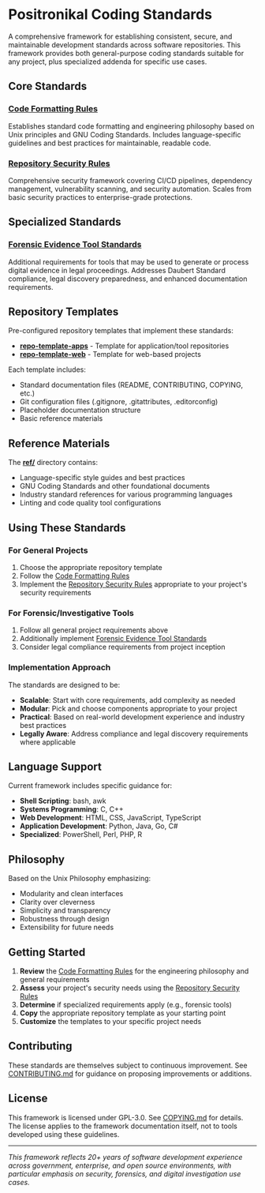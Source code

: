 # Positronikal Coding Standards

A comprehensive framework for establishing consistent, secure, and maintainable development standards across software repositories. This framework provides both general-purpose coding standards suitable for any project, plus specialized addenda for specific use cases.

## Core Standards

### [Code Formatting Rules](./Code%20Formatting%20Rules.md)
Establishes standard code formatting and engineering philosophy based on Unix principles and GNU Coding Standards. Includes language-specific guidelines and best practices for maintainable, readable code.

### [Repository Security Rules](./Repository%20Security%20Rules.md)
Comprehensive security framework covering CI/CD pipelines, dependency management, vulnerability scanning, and security automation. Scales from basic security practices to enterprise-grade protections.

## Specialized Standards

### [Forensic Evidence Tool Standards](./Forensic%20Evidence%20Tool%20Standards.md)
Additional requirements for tools that may be used to generate or process digital evidence in legal proceedings. Addresses Daubert Standard compliance, legal discovery preparedness, and enhanced documentation requirements.

## Repository Templates

Pre-configured repository templates that implement these standards:

- **[repo-template-apps](./repo-template-apps/)** - Template for application/tool repositories
- **[repo-template-web](./repo-template-web/)** - Template for web-based projects

Each template includes:
- Standard documentation files (README, CONTRIBUTING, COPYING, etc.)
- Git configuration files (.gitignore, .gitattributes, .editorconfig)
- Placeholder documentation structure
- Basic reference materials

## Reference Materials

The **[ref/](./ref/)** directory contains:
- Language-specific style guides and best practices
- GNU Coding Standards and other foundational documents
- Industry standard references for various programming languages
- Linting and code quality tool configurations

## Using These Standards

### For General Projects
1. Choose the appropriate repository template
2. Follow the [Code Formatting Rules](./Code%20Formatting%20Rules.md)
3. Implement the [Repository Security Rules](./Repository%20Security%20Rules.md) appropriate to your project's security requirements

### For Forensic/Investigative Tools
1. Follow all general project requirements above
2. Additionally implement [Forensic Evidence Tool Standards](./Forensic%20Evidence%20Tool%20Standards.md)
3. Consider legal compliance requirements from project inception

### Implementation Approach
The standards are designed to be:
- **Scalable**: Start with core requirements, add complexity as needed
- **Modular**: Pick and choose components appropriate to your project
- **Practical**: Based on real-world development experience and industry best practices
- **Legally Aware**: Address compliance and legal discovery requirements where applicable

## Language Support

Current framework includes specific guidance for:
- **Shell Scripting**: bash, awk
- **Systems Programming**: C, C++
- **Web Development**: HTML, CSS, JavaScript, TypeScript
- **Application Development**: Python, Java, Go, C#
- **Specialized**: PowerShell, Perl, PHP, R

## Philosophy

Based on the Unix Philosophy emphasizing:
- Modularity and clean interfaces
- Clarity over cleverness
- Simplicity and transparency
- Robustness through design
- Extensibility for future needs

## Getting Started

1. **Review** the [Code Formatting Rules](./Code%20Formatting%20Rules.md) for the engineering philosophy and general requirements
2. **Assess** your project's security needs using the [Repository Security Rules](./Repository%20Security%20Rules.md)
3. **Determine** if specialized requirements apply (e.g., forensic tools)
4. **Copy** the appropriate repository template as your starting point
5. **Customize** the templates to your specific project needs

## Contributing

These standards are themselves subject to continuous improvement. See [CONTRIBUTING.md](./CONTRIBUTING.md) for guidance on proposing improvements or additions.

## License

This framework is licensed under GPL-3.0. See [COPYING.md](./COPYING.md) for details. The license applies to the framework documentation itself, not to tools developed using these guidelines.

---

*This framework reflects 20+ years of software development experience across government, enterprise, and open source environments, with particular emphasis on security, forensics, and digital investigation use cases.*
